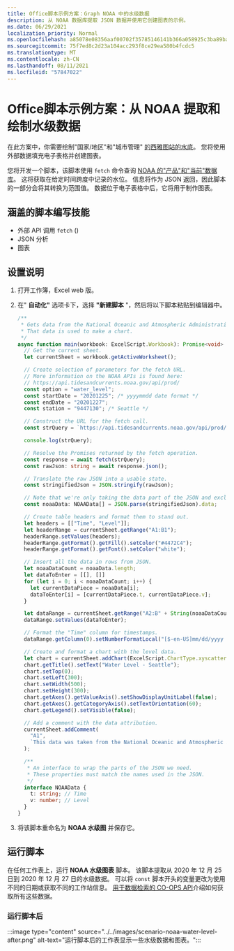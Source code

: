 ```yaml
---
title: Office脚本示例方案：Graph NOAA 中的水级数据
description: 从 NOAA 数据库提取 JSON 数据并使用它创建图表的示例。
ms.date: 06/29/2021
localization_priority: Normal
ms.openlocfilehash: a85078e08356aaf00702f35785146141b366a058925c3ba89ba040b46bc8d405
ms.sourcegitcommit: 75f7ed8c2d23a104acc293f8ce29ea580b4fcdc5
ms.translationtype: MT
ms.contentlocale: zh-CN
ms.lasthandoff: 08/11/2021
ms.locfileid: "57847022"
---
```

# <a name="office-scripts-sample-scenario-fetch-and-graph-water-level-data-from-noaa"></a>Office脚本示例方案：从 NOAA 提取和绘制水级数据

在此方案中，你需要绘制"国家/地区"和"城市管理" [的西雅图站的水底](https://tidesandcurrents.noaa.gov/stationhome.html?id=9447130)。 您将使用外部数据填充电子表格并创建图表。

您将开发一个脚本，该脚本使用 `fetch` 命令查询 [NOAA 的"产品"和"当前"数据库](https://tidesandcurrents.noaa.gov/)。 这将获取在给定时间跨度中记录的水位。 信息将作为 JSON 返回，因此脚本的一部分会将其转换为范围值。 数据位于电子表格中后，它将用于制作图表。

## <a name="scripting-skills-covered"></a>涵盖的脚本编写技能

- 外部 API 调用 `fetch` () 
- JSON 分析
- 图表

## <a name="setup-instructions"></a>设置说明

1. 打开工作簿，Excel web 版。

1. 在" **自动化"** 选项卡下，选择 **"新建脚本** "，然后将以下脚本粘贴到编辑器中。

    ```TypeScript
    /**
     * Gets data from the National Oceanic and Atmospheric Administration's Tides and Currents database. 
     * That data is used to make a chart.
     */
    async function main(workbook: ExcelScript.Workbook): Promise<void> {
      // Get the current sheet.
      let currentSheet = workbook.getActiveWorksheet();
    
      // Create selection of parameters for the fetch URL.
      // More information on the NOAA APIs is found here: 
      // https://api.tidesandcurrents.noaa.gov/api/prod/
      const option = "water_level";
      const startDate = "20201225"; /* yyyymmdd date format */
      const endDate = "20201227";
      const station = "9447130"; /* Seattle */
    
      // Construct the URL for the fetch call.
      const strQuery = `https://api.tidesandcurrents.noaa.gov/api/prod/datagetter?product=${option}&begin_date=${startDate}&end_date=${endDate}&datum=MLLW&station=${station}&units=english&time_zone=gmt&application=NOS.COOPS.TAC.WL&format=json`;
    
      console.log(strQuery);
    
      // Resolve the Promises returned by the fetch operation.
      const response = await fetch(strQuery);
      const rawJson: string = await response.json();
    
      // Translate the raw JSON into a usable state.
      const stringifiedJson = JSON.stringify(rawJson);
    
      // Note that we're only taking the data part of the JSON and excluding the metadata.
      const noaaData: NOAAData[] = JSON.parse(stringifiedJson).data;
    
      // Create table headers and format them to stand out.
      let headers = [["Time", "Level"]];
      let headerRange = currentSheet.getRange("A1:B1");
      headerRange.setValues(headers);
      headerRange.getFormat().getFill().setColor("#4472C4");
      headerRange.getFormat().getFont().setColor("white");
    
      // Insert all the data in rows from JSON.
      let noaaDataCount = noaaData.length;
      let dataToEnter = [[], []]
      for (let i = 0; i < noaaDataCount; i++) {
        let currentDataPiece = noaaData[i];
        dataToEnter[i] = [currentDataPiece.t, currentDataPiece.v];
      }
    
      let dataRange = currentSheet.getRange("A2:B" + String(noaaDataCount + 1)); /* +1 to account for the title row */
      dataRange.setValues(dataToEnter);
    
      // Format the "Time" column for timestamps.
      dataRange.getColumn(0).setNumberFormatLocal("[$-en-US]mm/dd/yyyy hh:mm AM/PM;@");
    
      // Create and format a chart with the level data.
      let chart = currentSheet.addChart(ExcelScript.ChartType.xyscatterSmooth, dataRange);
      chart.getTitle().setText("Water Level - Seattle");
      chart.setTop(0);
      chart.setLeft(300);
      chart.setWidth(500);
      chart.setHeight(300);
      chart.getAxes().getValueAxis().setShowDisplayUnitLabel(false);
      chart.getAxes().getCategoryAxis().setTextOrientation(60);
      chart.getLegend().setVisible(false);
    
      // Add a comment with the data attribution.
      currentSheet.addComment(
        "A1",
        `This data was taken from the National Oceanic and Atmospheric Administration's Tides and Currents database on ${new Date(Date.now())}.`
      );
    
      /**
       * An interface to wrap the parts of the JSON we need.
       * These properties must match the names used in the JSON.
       */ 
      interface NOAAData {
        t: string; // Time
        v: number; // Level
      }
    }
    ```

1. 将该脚本重命名为 **NOAA 水级图** 并保存它。

## <a name="running-the-script"></a>运行脚本

在任何工作表上，运行 **NOAA 水级图表** 脚本。 该脚本提取从 2020 年 12 月 25 日到 2020 年 12 月 27 日的水级数据。 可以将 `const` 脚本开头的变量更改为使用不同的日期或获取不同的工作站信息。 [用于数据检索的 CO-OPS API](https://api.tidesandcurrents.noaa.gov/api/prod/)介绍如何获取所有这些数据。

### <a name="after-running-the-script"></a>运行脚本后

:::image type="content" source="../../images/scenario-noaa-water-level-after.png" alt-text="运行脚本后的工作表显示一些水级数据和图表。":::
